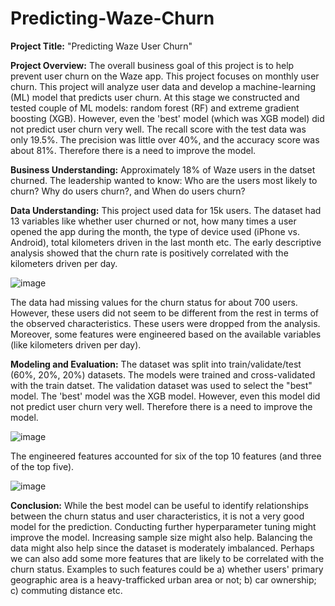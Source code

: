# Predicting-Waze-Churn

**Project Title:**
"Predicting Waze User Churn"



**Project Overview:**
The overall business goal of this project is to help prevent user churn on the Waze app. This project focuses on monthly user churn. This project will analyze user data and develop a machine-learning (ML) model that predicts user churn. At this stage we constructed and tested couple of ML models: random forest (RF) and extreme gradient boosting (XGB). However, even the 'best' model (which was XGB model) did not predict user churn very well. The recall score with the test data was only 19.5%. The precision was little over 40%, and the accuracy score was about 81%. Therefore there is a need to improve the model.



**Business Understanding:**
Approximately 18% of Waze users in the datset churned. The leadership wanted to know: Who are the users most likely to churn? Why do users churn?, and 
When do users churn?



**Data Understanding:**
This project used data for 15k users. The dataset had 13 variables like whether user churned or not, how many times a user opened the app during the month, the type of device used (iPhone vs. Android), total kilometers driven in the last month etc. The early descriptive analysis showed that the churn rate is positively correlated with the kilometers driven per day.

![image](https://github.com/aliyevgursel/Predicting-Waze-Churn/assets/68837397/c035ecb7-41d2-4f73-8443-b3bd9cfaafa3)

The data had missing values for the churn status for about 700 users. However, these users did not seem to be different from the rest in terms of the observed characteristics. These users were dropped from the analysis. Moreover, some features were engineered based on the available variables (like kilometers driven per day). 




**Modeling and Evaluation:**
The dataset was split into train/validate/test (60%, 20%, 20%) datasets. The models were trained and cross-validated with the train datset. The validation dataset was used to select the "best" model. The 'best' model was the XGB model. However, even this model did not predict user churn very well. Therefore there is a need to improve the model.

![image](https://github.com/aliyevgursel/Predicting-Waze-Churn/assets/68837397/643e2e6d-1722-4fb7-ab84-2f98a0e80d6f)

The engineered features accounted for six of the top 10 features (and three of the top five).

![image](https://github.com/aliyevgursel/Predicting-Waze-Churn/assets/68837397/06031fec-ec0e-46de-a757-3f95fdb0a9dc)

 


**Conclusion:**
While the best model can be useful to identify relationships between the churn status and user characteristics, it is not a very good model for the prediction.
Conducting further hyperparameter tuning might improve the model. Increasing sample size might also help. Balancing the data might also help since the dataset is moderately imbalanced. Perhaps we can also add some more features that are likely to be correlated with the churn status. Examples to such features could be a) whether users' primary geographic area is a heavy-trafficked urban area or not; b) car ownership; c) commuting distance etc.
